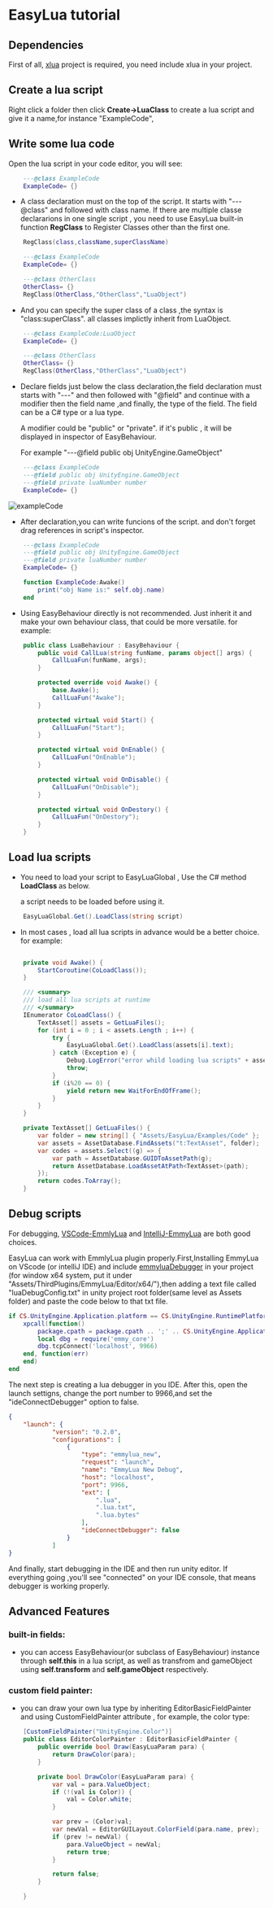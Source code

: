 # EasyLua tutorial

## Dependencies
First of all, [xlua](https://github.com/Tencent/xLua) project is required, you need include xlua in your project.

## Create a lua script

Right click a folder then click <b>Create->LuaClass</b> to create a lua script and give it a name,for instance "ExampleCode",

## Write some lua code

Open the lua script in your code editor, you will see:
```Lua
    ---@class ExampleCode
    ExampleCode= {}
```

* A class declaration must on the top of the script. It starts with "---@class" and followed with class name.
If there are multiple classe declararions in one single script , you need to use EasyLua built-in function <b>RegClass</b>
to Register Classes other than the first one.

```Lua
    RegClass(class,className,superClassName)
```
```Lua
    ---@class ExampleCode
    ExampleCode= {}

    ---@class OtherClass
    OtherClass= {}
    RegClass(OtherClass,"OtherClass","LuaObject")
```

* And you can specify the super class of a class ,the syntax is "class:superClass". all classes implictly inherit from LuaObject.

```Lua
    ---@class ExampleCode:LuaObject
    ExampleCode= {}

    ---@class OtherClass
    OtherClass= {}
    RegClass(OtherClass,"OtherClass","LuaObject")
```


* Declare fields just below the class declaration,the field declaration must starts with "---" and then followed with "@field"
 and continue with a modifier then the field name ,and finally, the type of the field. The field can be a C# type or a lua type.
  
  A modifier could be "public" or "private". if it's public , it will be displayed in inspector of EasyBehaviour.

  For example "---@field public obj UnityEngine.GameObject"

```Lua
    ---@class ExampleCode
    ---@field public obj UnityEngine.GameObject
    ---@field private luaNumber number
    ExampleCode= {}
```
![exampleCode](./exampleCode.png)


* After declaration,you can write funcions of the script. and don't forget drag references in script's inspector.

```Lua
    ---@class ExampleCode
    ---@field public obj UnityEngine.GameObject
    ---@field private luaNumber number
    ExampleCode= {}

    function ExampleCode:Awake()
        print("obj Name is:" self.obj.name)
    end  
```

* Using EasyBehaviour directly is not recommended. Just inherit it and make your own behaviour class, that could be more versatile.
for example:

```C#
    public class LuaBehaviour : EasyBehaviour {
        public void CallLua(string funName, params object[] args) {
            CallLuaFun(funName, args);
        }

        protected override void Awake() {
            base.Awake();
            CallLuaFun("Awake");
        }

        protected virtual void Start() {
            CallLuaFun("Start");
        }

        protected virtual void OnEnable() {
            CallLuaFun("OnEnable");
        }

        protected virtual void OnDisable() {
            CallLuaFun("OnDisable");
        }

        protected virtual void OnDestory() {
            CallLuaFun("OnDestory");
        }
    }
```


## Load lua scripts

* You need to load your script to EasyLuaGlobal , Use the C# method <b> LoadClass </b> as below.

  a script needs to be loaded before using it.

```C#
    EasyLuaGlobal.Get().LoadClass(string script)
```

* In most cases , load all lua scripts in advance would be a better choice. for example:

```C#

    private void Awake() {
        StartCoroutine(CoLoadClass());
    }

    /// <summary>
    /// load all lua scripts at runtime
    /// </summary>
    IEnumerator CoLoadClass() {
        TextAsset[] assets = GetLuaFiles();
        for (int i = 0 ; i < assets.Length ; i++) {
            try {
                EasyLuaGlobal.Get().LoadClass(assets[i].text);
            } catch (Exception e) {
                Debug.LogError("error whild loading lua scripts" + assets[i].name);
                throw;
            }
            if (i%20 == 0) {
                yield return new WaitForEndOfFrame();
            }
        }
    }

    private TextAsset[] GetLuaFiles() {
        var folder = new string[] { "Assets/EasyLua/Examples/Code" };
        var assets = AssetDatabase.FindAssets("t:TextAsset", folder);
        var codes = assets.Select((g) => {
            var path = AssetDatabase.GUIDToAssetPath(g);
            return AssetDatabase.LoadAssetAtPath<TextAsset>(path);
        });
        return codes.ToArray();
    }
```

## Debug scripts
For debugging, [VSCode-EmmlyLua](https://github.com/EmmyLua/VSCode-EmmyLua) and [IntelliJ-EmmyLua](https://github.com/EmmyLua/IntelliJ-EmmyLua) are both good choices. 

EasyLua can work with EmmlyLua plugin properly.First,Installing EmmyLua on VScode (or intelliJ IDE) and include [emmyluaDebugger](https://github.com/EmmyLua/EmmyLuaDebugger/releases) in your project
(for window x64 system, put it under "Assets/ThirdPlugins/EmmyLua/Editor/x64/"),then adding a text file called "luaDebugConfig.txt" in unity project root folder(same level as Assets folder)
and paste the code below to that txt file. 

```Lua
if CS.UnityEngine.Application.platform == CS.UnityEngine.RuntimePlatform.WindowsEditor then
    xpcall(function()
        package.cpath = package.cpath .. ';' .. CS.UnityEngine.Application.dataPath .. '/ThirdPlugins/EmmyLua/Editor/x64/emmy_core.dll'
        local dbg = require('emmy_core')
        dbg.tcpConnect('localhost', 9966)
    end, function(err)
    end)
end
```

The next step is creating a lua debugger in you IDE. After this, open the launch settigns, change the port number to 9966,and set the "ideConnectDebugger" option to false.

```Json
{
    "launch": {
            "version": "0.2.0",
            "configurations": [
                {
                    "type": "emmylua_new",
                    "request": "launch",
                    "name": "EmmyLua New Debug",
                    "host": "localhost",
                    "port": 9966,
                    "ext": [
                        ".lua",
                        ".lua.txt",
                        ".lua.bytes"
                    ],
                    "ideConnectDebugger": false
                }
            ]
}
```
And finally, start debugging in the IDE and then run unity editor. If everything going ,you'll see "connected" on your IDE console,
that means debugger is working properly.



## Advanced Features

### built-in fields:
* you can access EasyBehaviour(or subclass of EasyBehaviour) instance through <b>self.this</b> in a lua script,
 as well as transfrom and gameObject using <b>self.transform</b> and <b>self.gameObject</b> respectively.


### custom field painter:

* you can draw your own lua type by inheriting EditorBasicFieldPainter and using CustomFieldPainter attribute ,
for example, the color type:
```C#
    [CustomFieldPainter("UnityEngine.Color")]
    public class EditorColorPainter : EditorBasicFieldPainter {
        public override bool Draw(EasyLuaParam para) {
            return DrawColor(para);
        }

        private bool DrawColor(EasyLuaParam para) {
            var val = para.ValueObject;
            if (!(val is Color)) {
                val = Color.white;
            }

            var prev = (Color)val;
            var newVal = EditorGUILayout.ColorField(para.name, prev);
            if (prev != newVal) {
                para.ValueObject = newVal;
                return true;
            }

            return false;
        }

    }

```

